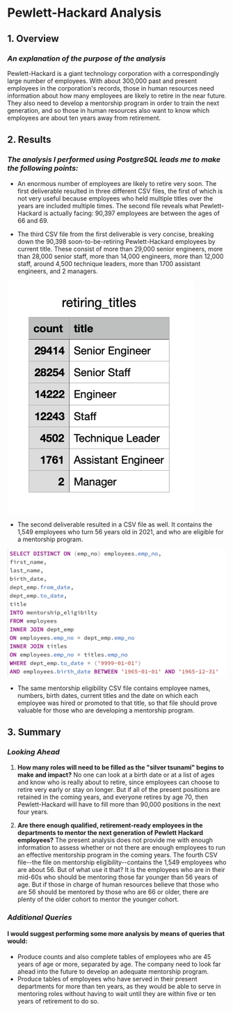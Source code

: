 # Pewlett-Hackard Analysis

## 1. Overview
### *An explanation of the purpose of the analysis*
Pewlett-Hackard is a giant technology corporation with a correspondingly large number of employees. With about 300,000 past and present employees in the corporation's records, those in human resources need information about how many employees are likely to retire in the near future. They also need to develop a mentorship program in order to train the next generation, and so those in human resources also want to know which employees are about ten years away from retirement.

## 2. Results
### *The analysis I performed using PostgreSQL leads me to make the following points:*
- An enormous number of employees are likely to retire very soon. The first deliverable resulted in three different CSV files, the first of which  is not very useful because employees who held multiple titles over the years are included multiple times. The second file reveals what Pewlett-Hackard is actually facing: 90,397 employees are between the ages of 66 and 69.

- The third CSV file from the first deliverable is very concise, breaking down the 90,398 soon-to-be-retiring Pewlett-Hackard employees by current title. These consist of more than 29,000 senior engineers, more than 28,000 senior staff, more than 14,000 engineers, more than 12,000 staff, around 4,500 technique leaders, more than 1700 assistant engineers, and 2 managers.

![retiring_titles.png](https://github.com/JGGall/Pewlett-Hackard-Analysis/blob/main/retiring_titles.png)

- The second deliverable resulted in a CSV file as well. It contains the 1,549 employees who turn 56 years old in 2021, and who are eligible for a mentorship program.

![code for del_2](https://github.com/JGGall/Pewlett-Hackard-Analysis/blob/main/code_for_del_2.png)

- The same mentorship eligibility CSV file contains employee names, numbers, birth dates, current titles and the date on which each employee was hired or promoted to that title, so that file should prove valuable for those who are developing a mentorship program.

## 3. Summary
### *Looking Ahead*
1. **How many roles will need to be filled as the "silver tsunami" begins to make and impact?**
No one can look at a birth date or at a list of ages and know who is really about to retire, since employees can choose to retire very early or stay on longer. But if all of the present positions are retained in the coming years, and everyone retires by age 70, then Pewlett-Hackard will have to fill more than 90,000 positions in the next four years.


2. **Are there enough qualified, retirement-ready employees in the departments to mentor the next generation of Pewlett Hackard employees?**
The present analysis does not provide me with enough information to assess whether or not there are enough employees to run an effective mentorship program in the coming years. The fourth CSV file--the file on mentorship eligibility--contains the 1,549 employees who are about 56. But of what use it that? It is the employees who are in their mid-60s who should be mentoring those far younger than 56 years of age. But if those in charge of human resources believe that those who are 56 should be mentored by those who are 66 or older, there are plenty of the older cohort to mentor the younger cohort.

### *Additional Queries*
#### I would suggest performing some more analysis by means of queries that would:
- Produce counts and also complete tables of employees who are 45 years of age or more, separated by age. The company need to look far ahead into the future to develop an adequate mentorship program.
- Produce tables of employees who have served in their present departments for more than ten years, as they would be able to serve in mentoring roles without having to wait until they are within five or ten years of retirement to do so.

